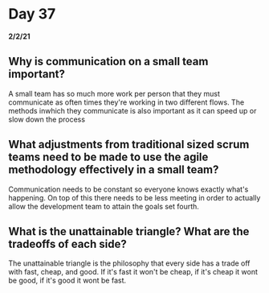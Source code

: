 # Day 37
__2/2/21__

## Why is communication on a small team important?
A small team has so much more work per person that they must communicate as often times they're working in two different flows. The methods inwhich they communicate is also important as it can speed up or slow down the process
## What adjustments from traditional sized scrum teams need to be made to use the agile methodology effectively in a small team?
Communication needs to be constant so everyone knows exactly what's happening. On top of this there needs to be less meeting in order to actually allow the development team to attain the goals set fourth. 
## What is the unattainable triangle? What are the tradeoffs of each side?
The unattainable triangle is the philosophy that every side has a trade off with fast, cheap, and good. If it's fast it won't be cheap, if it's cheap it wont be good, if it's good it wont be fast. 